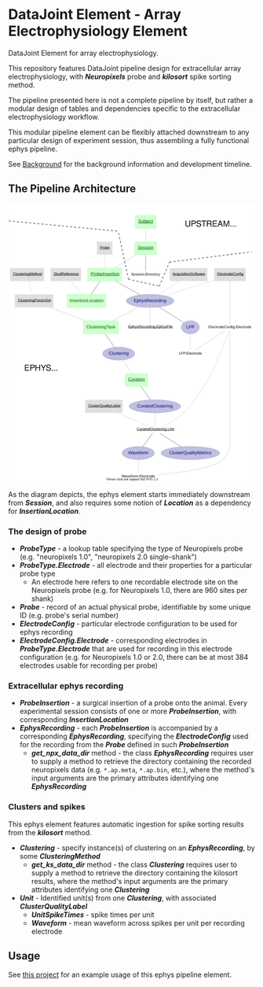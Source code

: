 # DataJoint Element - Array Electrophysiology Element
DataJoint Element for array electrophysiology.

This repository features DataJoint pipeline design for extracellular array electrophysiology, 
with ***Neuropixels*** probe and ***kilosort*** spike sorting method. 

The pipeline presented here is not a complete pipeline by itself, but rather a modular 
design of tables and dependencies specific to the extracellular electrophysiology workflow. 

This modular pipeline element can be flexibly attached downstream 
to any particular design of experiment session, thus assembling a fully functional 
ephys pipeline.

See [Background](Background.md) for the background information and development timeline.

## The Pipeline Architecture

![ephys pipeline diagram](images/attached_ephys_element.svg)

As the diagram depicts, the ephys element starts immediately downstream from ***Session***, 
and also requires some notion of ***Location*** as a dependency for ***InsertionLocation***.

### The design of probe

+ ***ProbeType*** - a lookup table specifying the type of Neuropixels probe (e.g. "neuropixels 1.0", "neuropixels 2.0 single-shank")
+ ***ProbeType.Electrode*** - all electrode and their properties for a particular probe type
    + An electrode here refers to one recordable electrode site on the Neuropixels probe (e.g. for Neuropixels 1.0, there are 960 sites per shank)
+ ***Probe*** - record of an actual physical probe, identifiable by some unique ID (e.g. probe's serial number)
+ ***ElectrodeConfig*** - particular electrode configuration to be used for ephys recording
+ ***ElectrodeConfig.Electrode*** - corresponding electrodes in ***ProbeType.Electrode*** that are used for recording in this electrode configuration 
(e.g. for Neuropixels 1.0 or 2.0, there can be at most 384 electrodes usable for recording per probe)

### Extracellular ephys recording

+ ***ProbeInsertion*** - a surgical insertion of a probe onto the animal. 
Every experimental session consists of one or more ***ProbeInsertion***, with corresponding ***InsertionLocation***
+ ***EphysRecording*** - each ***ProbeInsertion*** is accompanied by a corresponding ***EphysRecording***, 
specifying the ***ElectrodeConfig*** used for the recording from the ***Probe*** defined in such ***ProbeInsertion***
    + ***get_npx_data_dir*** method - the class ***EphysRecording*** requires user 
    to supply a method to retrieve the directory containing the recorded neuropixels data (e.g. `*.ap.meta`, `*.ap.bin`, etc.), 
    where the method's input arguments are the primary attributes identifying one ***EphysRecording***
    
### Clusters and spikes

This ephys element features automatic ingestion for spike sorting results from the ***kilosort*** method. 

+ ***Clustering*** - specify instance(s) of clustering on an ***EphysRecording***, by some ***ClusteringMethod***
    + ***get_ks_data_dir*** method - the class ***Clustering*** requires user 
    to supply a method to retrieve the directory containing the kilosort results, 
    where the method's input arguments are the primary attributes identifying one ***Clustering***
+ ***Unit*** - Identified unit(s) from one ***Clustering***, with associated ***ClusterQualityLabel***
    + ***UnitSpikeTimes*** - spike times per unit
    + ***Waveform*** - mean waveform across spikes per unit per recording electrode


## Usage

See [this project](https://github.com/vathes/canonical-full-ephys-pipeline) for an example usage of this ephys pipeline element.
